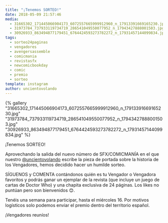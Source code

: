 ```yaml
---
title: "¡Tenemos SORTEO!"
date: 2018-05-09 21:57:46
media: 
  - 31665302_171445066904173_6072557665999912960_n_17913391669165230.jpg
  - 31973784_737933119734719_286541049550077952_n_17943427888001503.jpg
  - 30926933_863494877179451_6764424593273782272_n_17931457144099834.jpg
tags: 
  - sorteo24paginas
  - vengadores
  - avengersassemble
  - comicmania
  - revistasfx
  - newcomicbookday
  - comic
  - premio
  - sorteo
template: instagram
author: uncientovolando
---
```


{% gallery "31665302_171445066904173_6072557665999912960_n_17913391669165230.jpg" "31973784_737933119734719_286541049550077952_n_17943427888001503.jpg" "30926933_863494877179451_6764424593273782272_n_17931457144099834.jpg" %}

¡Tenemos SORTEO!

Aprovechando la salida del nuevo número de SFX/COMICMANÍA en el que nuestro [@uncientovolando](https://instagram.com/uncientovolando) escribe la pieza de portada sobre la historia de los Vengadores, hemos decidido hacer un humilde sorteo.

SÍGUENOS y COMENTA contándonos quién es tu Vengador o Vengadora favoritos y podrás ganar un ejemplar de la revista (que incluye un juego de cartas de Doctor Who) y una chapita exclusiva de 24 páginas. Los likes no puntúan pero son bienvenidos 😊.

Tenéis una semana para participar, hasta el miércoles 16. Por motivos logísticos solo podemos enviar el premio dentro del territorio español.

¡Vengadores reuníos!
